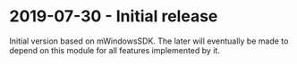 2019-07-30 - Initial release
============================
Initial version based on mWindowsSDK. The later will eventually be made to
depend on this module for all features implemented by it.
